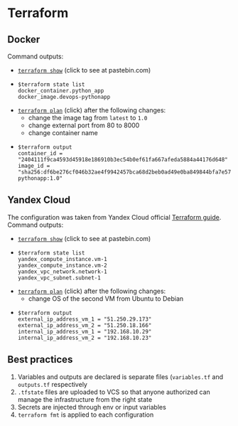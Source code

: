 # Terraform

## Docker
Command outputs:
- [`terraform show`](https://pastebin.com/y12r0PDA) (click to see at pastebin.com)
- ```
  $terraform state list
  docker_container.python_app
  docker_image.devops-pythonapp
  ```
- [`terraform plan`](https://pastebin.com/4rSRTgbw) (click) after the following changes:
  - change the image tag from `latest` to `1.0`
  - change external port from 80 to 8000
  - change container name
- ```
  $terraform output
  container_id = "2404111f9ca4593d45918e186910b3ec54b0ef61fa667afeda5884a44176d648"
  image_id = "sha256:df6be276cf046b32ae4f9942457bca68d2beb0ad49e0ba849844bfa7e57eb01fe2xen/devops-pythonapp:1.0"
  ```
  
## Yandex Cloud
The configuration was taken from Yandex Cloud official [Terraform guide](https://cloud.yandex.ru/docs/tutorials/infrastructure-management/terraform-quickstart).
Command outputs:
- [`terraform show`](https://pastebin.com/t81aSnXh) (click to see at pastebin.com)
- ```
  $terraform state list
  yandex_compute_instance.vm-1
  yandex_compute_instance.vm-2
  yandex_vpc_network.network-1
  yandex_vpc_subnet.subnet-1
  ```
- [`terraform plan`](https://pastebin.com/hfTCamhL) (click) after the following changes:
  - change OS of the second VM from Ubuntu to Debian
- ```
  $terraform output
  external_ip_address_vm_1 = "51.250.29.173"
  external_ip_address_vm_2 = "51.250.18.166"
  internal_ip_address_vm_1 = "192.168.10.29"
  internal_ip_address_vm_2 = "192.168.10.23"
  ```
  
## Best practices
1. Variables and outputs are declared is separate files (`variables.tf` and `outputs.tf` respectively
2. `.tfstate` files are uploaded to VCS so that anyone authorized can manage the infrastructure from the right state
3. Secrets are injected through env or input variables
4. `terraform fmt` is applied to each configuration
